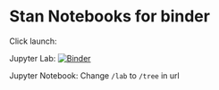 # Stan Notebooks for binder

Click launch:

Jupyter Lab: [![Binder](https://mybinder.org/badge_logo.svg)](https://mybinder.org/v2/gh/ahartikainen/Stan-Notebooks/master?urlpath=lab/tree/Notebooks)

Jupyter Notebook: Change `/lab` to `/tree` in url
